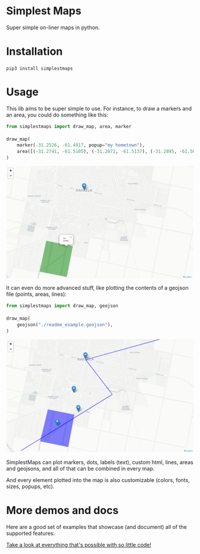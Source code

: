 # Simplest Maps

Super simple on-liner maps in python.

# Installation

`pip3 install simplestmaps`

# Usage

This lib aims to be super simple to use. For instance, to draw a markers and an area, you could do something like this:

```python
from simplestmaps import draw_map, area, marker

draw_map(
    marker(-31.2526, -61.4917, popup="my hometown"),
    area([(-31.2741, -61.5105), (-31.2872, -61.5137), (-31.2895, -61.5003), (-31.2764, -61.4973)], color="green", popup="our airfield"),
)
```

![example map](./readme_example1.png)

It can even do more advanced stuff, like plotting the contents of a geojson file (points, areas, lines):

```python
from simplestmaps import draw_map, geojson

draw_map(
    geojson("./readme_example.geojson"),
)
```

![example map](./readme_example2.png)

SimplestMaps can plot markers, dots, labels (text), custom html, lines, areas and geojsons, and all of that can be combined in every map.

And every element plotted into the map is also customizable (colors, fonts, sizes, popups, etc).

# More demos and docs

Here are a good set of examples that showcase (and document) all of the supported features:

[Take a look at everything that's possible with so little code!](https://nbviewer.org/github/fisadev/simplestmaps/blob/main/demo_and_docs.ipynb)
